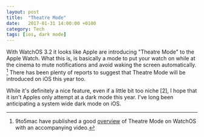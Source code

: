 ```yaml
---
layout: post
title:  "Theatre Mode"
date:   2017-01-31 14:00:00 +0100
category: Tech
tags: [ios, dark mode]
---
```


With WatchOS 3.2 it looks like Apple are introducing "Theatre Mode" to the Apple Watch. What this is, is basically a mode to put your watch on while at the cinema to mute notifications and avoid waking the screen automatically. [^1] There has been plenty of reports to suggest that Theatre Mode will be introduced on iOS this year too. 

While it's definitely a nice feature, even if a little bit too niche [2], I hope that it isn't Apples only attempt at a dark mode this year. I've long been anticipating a system wide dark mode on iOS. 

[^1]: 9to5mac have published a good [overview][95tm] of Theatre Mode on WatchOS with an accompanying video. 
[^2]: And does it really warrant a place in Control Center? Surely this year will finally be the year that Apple allows us to customize the setting available to toggle in Control Center.

[95tm]:https://9to5mac.com/2017/01/30/watchos-3-2-beta-1-theater-mode-video/
